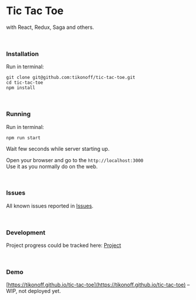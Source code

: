 
# Tic Tac Toe

with React, Redux, Saga and others.


<br><!-- ************************** -->

### Installation 

Run in terminal:
```
git clone git@github.com:tikonoff/tic-tac-toe.git
cd tic-tac-toe
npm install
```




<br><!-- ************************** -->

### Running

Run in terminal:
```
npm run start
```

Wait few seconds while server starting up.

Open your browser and go to the `http://localhost:3000`
<br>Use it as you normally do on the web.





<br><!-- ************************** -->

### Issues

All known issues reported in [Issues](https://github.com/tikonoff/tic-tac-toe/issues). 






<br><!-- ************************** -->

### Development

Project progress could be tracked here: [Project](https://github.com/tikonoff/tic-tac-toe/projects)





<br><!-- ************************** -->

### Demo

[https://tikonoff.github.io/tic-tac-toe](https://tikonoff.github.io/tic-tac-toe) – WIP, not deployed yet.